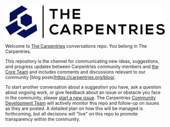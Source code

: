 

![](https://github.com/carpentries/logo/blob/master/TheCarpentries.png)

Welcome to [The Carpentries](https://carpentries.org) conversations repo. You belong in The Carpentries.

This repository is the channel for communicating new ideas, suggestions, and progress updates between Carpentries community members and [the Core Team](https://carpentries.org/team/) and includes comments and discussions relevant to our community [blog posts]https://carpentries.org/blog/.    

To start another conversation about a suggestion you have, ask a question about ongoing work, or give feedback about an issue or obstacle you face in the community, please [start a new issue][issues]. The Carpentries [Community Development Team](https://carpentries.org/core-team-projects/) will actively monitor this repo and follow-up on issues as they are posted. A detailed plan on how this will be managed is forthcoming, but all decisions will "live" on this repo to promote transparency within the community.   

[issues]: https://github.com/carpentries/conversations/issues
